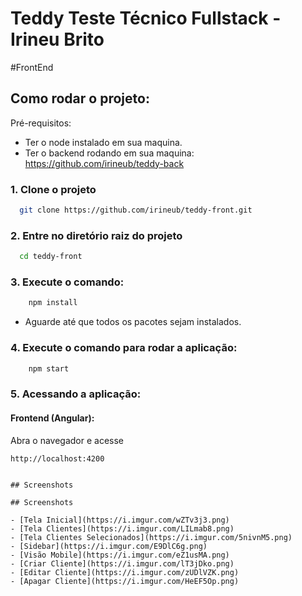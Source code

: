 
# Teddy Teste Técnico Fullstack - Irineu Brito
#FrontEnd


## Como rodar o projeto:
Pré-requisitos:
 - Ter o node instalado em sua maquina.
 - Ter o backend rodando em sua maquina:
 https://github.com/irineub/teddy-back

### 1. Clone o projeto

```bash
  git clone https://github.com/irineub/teddy-front.git
```

### 2. Entre no diretório raiz do projeto

```bash
  cd teddy-front
```
### 3. Execute o comando:

```bash
    npm install
```
- Aguarde até que todos os pacotes sejam instalados.

### 4. Execute o comando para rodar a aplicação:

```bash
    npm start
```

### 5. Acessando a aplicação:

#### Frontend (Angular):
Abra o navegador e acesse 
```bash
http://localhost:4200
```


```

## Screenshots

## Screenshots

- [Tela Inicial](https://i.imgur.com/wZTv3j3.png)
- [Tela Clientes](https://i.imgur.com/LILmab8.png)
- [Tela Clientes Selecionados](https://i.imgur.com/5nivnM5.png)
- [Sidebar](https://i.imgur.com/E9DlC6g.png)
- [Visão Mobile](https://i.imgur.com/eZ1usMA.png)
- [Criar Cliente](https://i.imgur.com/lT3jDko.png)
- [Editar Cliente](https://i.imgur.com/zUDlVZK.png)
- [Apagar Cliente](https://i.imgur.com/HeEF5Op.png)


